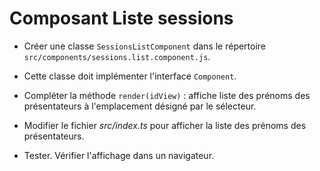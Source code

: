 # Composant Liste sessions

* Créer une classe `SessionsListComponent` dans le répertoire `src/components/sessions.list.component.js`.

* Cette classe doit implémenter l'interface `Component`.

* Compléter la méthode `render(idView)` : affiche liste des prénoms des présentateurs à l'emplacement désigné par le sélecteur.

* Modifier le fichier _src/index.ts_ pour afficher la liste des prénoms des présentateurs.

* Tester. Vérifier l'affichage dans un navigateur.